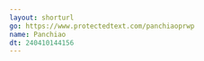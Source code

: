 ```yaml
---
layout: shorturl
go: https://www.protectedtext.com/panchiaoprwp
name: Panchiao
dt: 240410144156
---
```


